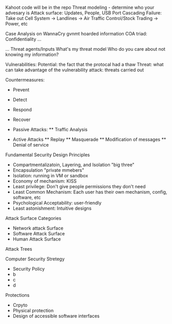 Kahoot code will be in the repo
Threat modeling - determine who your advesary is
Attack surface: Updates, People, USB Port
Cascading Failure: Take out Cell System -> Landlines -> Air Traffic Control/Stock Trading -> Power, etc

Case Analysis on WannaCry
gvnmt hoarded information
COA triad: 
Confidentiality
...

...
Threat agents/Inputs
What's my threat model
Who do you care about not knowing my information?

Vulnerabilities:
  Potential: the fact that the protocal had a thaw
Threat:
  what can take advantage of the vulnerability
attack:
  threats carried out
  
Countermeasures:
* Prevent
* Detect
* Respond
* Recover


* Passive Attacks:
** Traffic Analysis

* Active Attacks
** Replay
** Masquerade
** Modification of messages
** Denial of service


Fundamental Security Design Principles
* Compartmentalizatoin, Layering, and Isolation "big three"
* Encapsulation "private mmebers"
* Isolation: running in VM or sandbox
* Economy of mechanism: KISS
* Least privilege: Don't give people permissions they don't need
* Least Common Mechanism: Each user has their own mechanism, config, software, etc
* Psychological Acceptability: user-friendly
* Least astonishment: Intuitive designs

Attack Surface Categories
* Network attack Surface
* Software Attack Surface
* Human Attack Surface

Attack Trees

Computer Security Stretegy
* Security Policy
* b
* c
* d

Protections
* Crpyto
* Physical protection
* Design of accessible software interfaces
